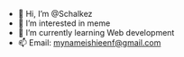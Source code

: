 - 👋 Hi, I’m @Schalkez
- 👀 I’m interested in meme
- 🌱 I’m currently learning Web development
- 📫 Email: mynameishieenf@gmail.com

<!---
Nothing is true, everything is permitted.
忍
--->

